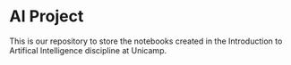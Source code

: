 # AI Project
This is our repository to store the notebooks created in the Introduction to Artifical Intelligence discipline at Unicamp.
